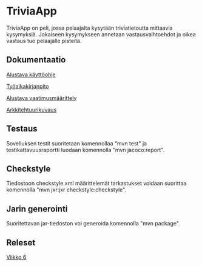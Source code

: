 
# TriviaApp

TriviaApp on peli, jossa pelaajalta kysytään triviatietoutta mittaavia kysymyksiä. Jokaiseen kysymykseen annetaan vastausvaihtoehdot ja oikea vastaus tuo pelaajalle pisteitä.

## Dokumentaatio
[Alustava käyttöohje](https://github.com/ruuskal/ot-harjoitustyo/blob/master/dokumentaatio/kayttoohje.md)

[Työaikakirjanpito](https://github.com/ruuskal/ot-harjoitustyo/blob/master/dokumentaatio/tyoaikakirjanpito.md)

[Alustava vaatimusmäärittely](https://github.com/ruuskal/ot-harjoitustyo/blob/master/dokumentaatio/vaatimusmaarittely.md)

[Arkkitehtuurikuvaus](https://github.com/ruuskal/ot-harjoitustyo/tree/master/dokumentaatio/arkkitehtuuri.md)
## Testaus

Sovelluksen testit suoritetaan komennollaa "mvn test" ja testikattavuusraportti
luodaan komennolla "mvn jacoco:report".

## Checkstyle

Tiedostoon checkstyle.xml määrittelemät tarkastukset voidaan suorittaa komennolla 
"mvn jxr:jxr checkstyle:checkstyle".

## Jarin generointi

Suoritettavan jar-tiedoston voi generoida komennolla "mvn package".

## Releset
[Viikko 6](https://github.com/ruuskal/ot-harjoitustyo/releases/tag/viikko6)
